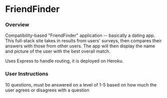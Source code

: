 # FriendFinder

### Overview

Compatibility-based "FriendFinder" application -- basically a dating app. This full-stack site takes in results from users' surveys, then compares their answers with those from other users. The app will then display the name and picture of the user with the best overall match. 

Uses Express to handle routing, it is deployed on Heroku.

### User Instructions
10 questions, must be answered on a level of 1-5 based on how much the user agrees or disagrees with a question
